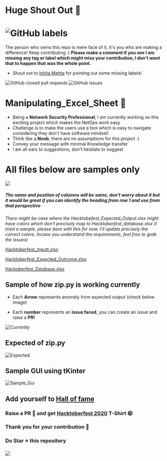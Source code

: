 # Huge Shout Out :clap:
# ![GitHub labels](https://img.shields.io/github/labels/achoudh5/Manipulating_Excel_Sheet/Hacktoberfest?style=for-the-badge)  
  The person who owns this repo is mere face of it, it's you who are making a difference! Keep contributing :)
  **Please make a comment if you see I am missing any tag or label which might miss your contribution, I don't want that to happen that was the whole point.**
  - Shout out to [Ishita Mehta](https://github.com/Ishita-Mehta) for pointing out some missing labels!

![GitHub closed pull requests](https://img.shields.io/github/issues-pr-closed/achoudh5/Manipulating_Excel_Sheet?color=florescent%20green) ![GitHub issues](https://img.shields.io/github/issues/achoudh5/Manipulating_Excel_Sheet?color=red)
<!--![test](https://github.com/achoudh5/Manipulating_Excel_Sheet/blob/main/images/Screen%20Shot%202020-10-03%20at%201.19.35%20AM.png)-->
# Manipulating_Excel_Sheet :file_folder:
  - Being a **Network Security Professional**, I am currently working on this exciting project which makes the NetOps work easy
  - Challenge is to make the users use a tool which is easy to navigate considering they don't have software mindset! 
  - Think like a **Noob**, there are no assumptions for this project :)
  - Convey your message with minimal Knowledge transfer
  - I am all ears to suggestions, don't hesitate to suggest
  
# All files below are samples only
![](https://media.giphy.com/media/QnbnVPVWhzbCE/giphy.gif)

##### The name and position of columns will be same, don't worry about it but it would be great if you can identify the heading from row 1 and use from that perspective

*There might be case where the Hacktobefest_Expected_Output.xlsx might have colors which don't precisely map to Hacktoberfest_database.xlsx (I tried a sample, please bare with this for now. I'll update precisely the correct colors. Incase you understand the requirements, feel free to grab the issues)*

[Hacktoberfest_Inputt.xlsx](https://github.com/achoudh5/Manipulating_Excel_Sheet/blob/main/Hacktoberfest_Inputt.xlsx)


[Hacktoberfest_Expected_Outcome.xlsx](https://github.com/achoudh5/Manipulating_Excel_Sheet/blob/main/Hacktoberfest_Expected_Ouputt.xlsx)


[Hackoberfest_Database.xlsx](https://github.com/achoudh5/Manipulating_Excel_Sheet/blob/main/%20Hacktoberfest_database.xlsx)
## Sample of how zip.py is working currently
  - Each **Arrow** represents anomaly from expected output (check below image)

  - Each **number** represents an **issue faced**, you can create an issue and raise a **PR!**
  
![Currently](https://github.com/achoudh5/Manipulating_Excel_Sheet/blob/main/images/Expected.png)

## Expected of zip.py
![Expected](https://github.com/achoudh5/Manipulating_Excel_Sheet/blob/main/images/Currently.png)

## Sample GUI using tKinter

![Sample_Gui](https://github.com/achoudh5/Manipulating_Excel_Sheet/blob/main/GUI/sample_gui.png)
## Add yourself to [Hall of fame](https://github.com/achoudh5/Manipulating_Excel_Sheet/edit/main/CONTRIBUTING.md)
### Raise a PR :rocket: and get [Hacktoberfest 2020](https://hacktoberfest.digitalocean.com/) T-Shirt :smile: 
### Thank you for your contribution :clap:
### Do Star :star: this repository
![](https://media.giphy.com/media/USV0ym3bVWQJJmNu3N/giphy.gif)
